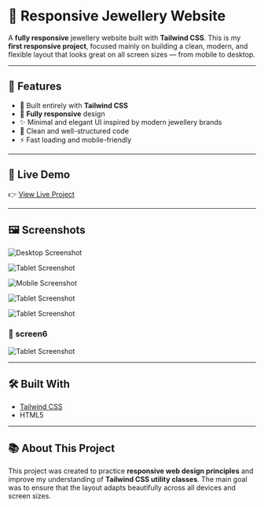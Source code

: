 # 💎 Responsive Jewellery Website

A **fully responsive** jewellery website built with **Tailwind CSS**.
This is my **first responsive project**, focused mainly on building a clean, modern, and flexible layout that looks great on all screen sizes — from mobile to desktop.

---

## 🌟 Features

- 💠 Built entirely with **Tailwind CSS**
- 📱 **Fully responsive** design
- ✨ Minimal and elegant UI inspired by modern jewellery brands
- 🧭 Clean and well-structured code
- ⚡ Fast loading and mobile-friendly

---

## 🚀 Live Demo

👉 [View Live Project](https://pegahmobasheri.github.io/Responsive-Jewellery-Website/)


---

## 🖼️ Screenshots

![Desktop Screenshot](https://github.com/user-attachments/assets/2d69b18e-511d-4749-80ad-5106a1ae30fb)

![Tablet Screenshot](https://github.com/user-attachments/assets/1bca2349-855b-41d9-8e14-5053bc568245)

![Mobile Screenshot](https://github.com/user-attachments/assets/278b3a99-4520-4988-bd4d-b7d52bac6283)

![Tablet Screenshot](https://github.com/user-attachments/assets/1bfed83e-d9bd-4e43-ba4e-8ab02a94b1c5)

![Tablet Screenshot](https://github.com/user-attachments/assets/9475aa8b-c3b5-43e8-bdbe-743b17d752c7)

### 🧩 screen6
![Tablet Screenshot](./screenshots/tablet-view.png)


---


## 🛠️ Built With

- [Tailwind CSS](https://tailwindcss.com/)
- HTML5

---

## 📚 About This Project

This project was created to practice **responsive web design principles** and improve my understanding of **Tailwind CSS utility classes**.
The main goal was to ensure that the layout adapts beautifully across all devices and screen sizes.


